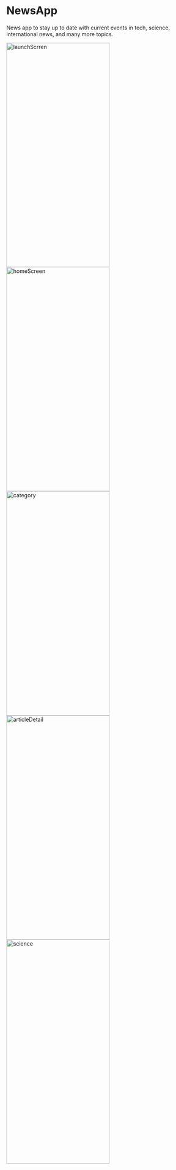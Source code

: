 # NewsApp
News app to stay up to date with current events in tech, science, international news, and many more topics.

<img src="https://user-images.githubusercontent.com/60410024/236641425-b40f2e2e-cb7b-44cb-b5e6-f99db7a60dd4.png" alt="launchScrren"
   width="270" height="585">
<img src="https://user-images.githubusercontent.com/60410024/236641479-3cb5ae22-b81e-45c9-a42e-571eb39e1041.png" alt="homeScreen"
   width="270" height="585">
<img src="https://user-images.githubusercontent.com/60410024/236641880-d43ec419-1666-4428-bfd0-79fc18468c37.png" alt="category"
   width="270" height="585">
<img src="https://user-images.githubusercontent.com/60410024/236641547-68864784-e581-4f8e-9256-29c7f92a72b7.png" alt="articleDetail"
   width="270" height="585">
<img src="https://user-images.githubusercontent.com/60410024/236641903-63420d85-daf7-4f0c-8a17-7227b12925fc.png" alt="science"
   width="270" height="585">
